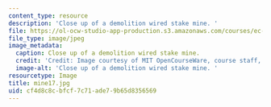 ```yaml
---
content_type: resource
description: 'Close up of a demolition wired stake mine. '
file: https://ol-ocw-studio-app-production.s3.amazonaws.com/courses/ec-s06-design-for-demining-spring-2007/cf4d8c8cbfcf7c71ade79b65d8356569_mine17.jpg
file_type: image/jpeg
image_metadata:
  caption: Close up of a demolition wired stake mine.
  credit: 'Credit: Image courtesy of MIT OpenCourseWare, course staff, and students.'
  image-alt: 'Close up of a demolition wired stake mine. '
resourcetype: Image
title: mine17.jpg
uid: cf4d8c8c-bfcf-7c71-ade7-9b65d8356569
---
```

